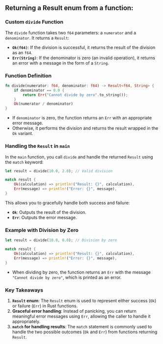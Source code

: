 ## Returning a Result enum from a function:


### Custom `divide` Function
The `divide` function takes two `f64` parameters: a `numerator` and a `denominator`. It returns a `Result`:
- **`Ok(f64)`**: If the division is successful, it returns the result of the division as an `f64`.
- **`Err(String)`**: If the denominator is zero (an invalid operation), it returns an error with a message in the form of a `String`.

### Function Definition
```rust
fn divide(numerator: f64, denominator: f64) -> Result<f64, String> {
    if denominator == 0.0 {
        return Err("Cannot divide by zero".to_string());
    }
    Ok(numerator / denominator)
}
```
- If `denominator` is zero, the function returns an `Err` with an appropriate error message.
- Otherwise, it performs the division and returns the result wrapped in the `Ok` variant.

### Handling the `Result` in `main`
In the `main` function, you call `divide` and handle the returned `Result` using the `match` keyword:

```rust
let result = divide(10.0, 2.0); // Valid division

match result {
    Ok(calculation) => println!("Result: {}", calculation),
    Err(message) => println!("Error: {}", message),
}
```
This allows you to gracefully handle both success and failure:
- **`Ok`**: Outputs the result of the division.
- **`Err`**: Outputs the error message.

### Example with Division by Zero
```rust
let result = divide(10.0, 0.0); // Division by zero

match result {
    Ok(calculation) => println!("Result: {}", calculation),
    Err(message) => println!("Error: {}", message),
}
```
- When dividing by zero, the function returns an `Err` with the message `"Cannot divide by zero"`, which is printed as an error.

### Key Takeaways
1. **`Result` enum**: The `Result` enum is used to represent either success (`Ok`) or failure (`Err`) in Rust functions.
2. **Graceful error handling**: Instead of panicking, you can return meaningful error messages using `Err`, allowing the caller to handle it appropriately.
3. **`match` for handling results**: The `match` statement is commonly used to handle the two possible outcomes (`Ok` and `Err`) from functions returning `Result`.
